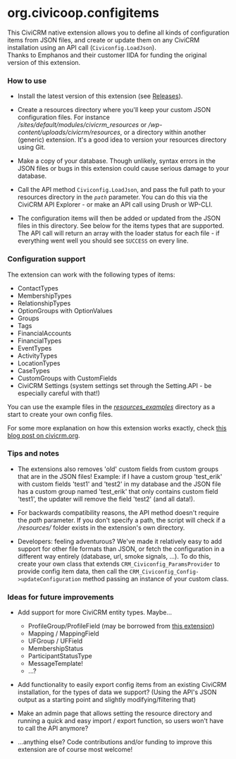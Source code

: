 org.civicoop.configitems
========================

This CiviCRM native extension allows you to define all kinds of configuration items from JSON files, and create or update them on any CiviCRM installation using an API call (`Civiconfig.LoadJson`).  
Thanks to Emphanos and their customer IIDA for funding the original version of this extension.


### How to use

- Install the latest version of this extension (see [Releases](https://github.com/civicoop/org.civicoop.configitems/releases)).

- Create a resources directory where you'll keep your custom JSON configuration files. For instance */sites/default/modules/civicrm_resources* or */wp-content/uploads/civicrm/resources*, or a directory within another (generic) extension. It's a good idea to version your resources directory using Git.

- Make a copy of your database. Though unlikely, syntax errors in the JSON files or bugs in this extension could cause serious damage to your database.
  
- Call the API method `Civiconfig.LoadJson`, and pass the full path to your resources directory in the *`path`* parameter. You can do this via the CiviCRM API Explorer - or make an API call using Drush or WP-CLI.

- The configuration items will then be added or updated from the JSON files in this directory. See below for the items types that are supported. The API call will return an array with the loader status for each file - if everything went well you should see `SUCCESS` on every line.

### Configuration support

The extension can work with the following types of items:
- ContactTypes
- MembershipTypes
- RelationshipTypes
- OptionGroups with OptionValues
- Groups
- Tags
- FinancialAccounts
- FinancialTypes
- EventTypes
- ActivityTypes
- LocationTypes
- CaseTypes
- CustomGroups with CustomFields
- CiviCRM Settings (system settings set through the Setting.API - be especially careful with that!)

You can use the example files in the *[resources_examples](resources_examples)* 
directory as a start to create your own config files.

For some more explanation on how this extension works exactly, check 
[this blog post on civicrm.org](https://civicrm.org/blog/erikhommel/extension-to-configure-civicrm-items).


### Tips and notes

- The extensions also removes 'old' custom fields from custom groups that are in the JSON files! Example: if I have a custom group 'test_erik' with custom fields 'test1' and 'test2' in my database and the JSON file has a custom group named 'test_erik' that only contains custom field 'test1', the updater will remove the field 'test2' (and all data!).

- For backwards compatibility reasons, the API method doesn't require the *path* parameter. If you don't specify a path, the script will check if a */resources/* folder exists in the extension's own directory.

- Developers: feeling adventurous? We've made it relatively easy to add support for other file formats than JSON, or fetch the configuration in a different way entirely (database, url, smoke signals, ...). To do this, create your own class that extends `CRM_Civiconfig_ParamsProvider` to provide config item data, then call the `CRM_Civiconfig_Config->updateConfiguration` method passing an instance of your custom class.


### Ideas for future improvements

- Add support for more CiviCRM entity types. Maybe...  
  + ProfileGroup/ProfileField (may be borrowed from [this extension](https://github.com/catorghans/net.trinfinity.orgis.mi.dataquality))
  + Mapping / MappingField
  + UFGroup / UFField
  + MembershipStatus
  + ParticipantStatusType
  + MessageTemplate!
  + ...?

- Add functionality to easily export config items from an existing CiviCRM installation, for the types of data we support? (Using the API's JSON output as a starting point and slightly modifying/filtering that)

- Make an admin page that allows setting the resource directory and running a quick and easy import / export function, so users won't have to call the API anymore?

- ...anything else? Code contributions and/or funding to improve this extension are of course most welcome!
